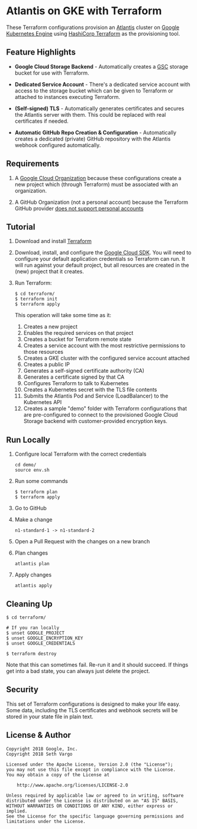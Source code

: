 # Atlantis on GKE with Terraform

These Terraform configurations provision an [Atlantis][atlantis] cluster on
[Google Kubernetes Engine][gke] using [HashiCorp Terraform][terraform] as the
provisioning tool.

## Feature Highlights

- **Google Cloud Storage Backend** - Automatically creates a [GSC][gcs] storage
  bucket for use with Terraform.

- **Dedicated Service Account** - There's a dedicated service account with
  access to the storage bucket which can be given to Terraform or attached to
  instances executing Terraform.

- **(Self-signed) TLS** - Automatically generates certificates and secures the
  Atlantis server with them. This could be replaced with real certificates if
  needed.

- **Automatic GitHub Repo Creation & Configuration** - Automatically creates a
  dedicated (private) GitHub repository with the Atlantis webhook configured
  automatically.

## Requirements

1. A [Google Cloud Organization](https://cloud.google.com/resource-manager/docs/quickstart-organizations)
because these configurations create a new project which (through Terraform) must be associated with an
organization.

1. A GitHub Organization (not a personal account) because the Terraform GitHub provider
[does not support personal accounts](https://github.com/terraform-providers/terraform-provider-github/issues/45)

## Tutorial

1. Download and install [Terraform][terraform]

1. Download, install, and configure the [Google Cloud SDK][sdk]. You will need to configure your default application credentials so Terraform can run. It will run against your default project, but all resources are created in the (new) project that it creates.

1. Run Terraform:

    ```
    $ cd terraform/
    $ terraform init
    $ terraform apply
    ```

    This operation will take some time as it:

    1. Creates a new project
    1. Enables the required services on that project
    1. Creates a bucket for Terraform remote state
    1. Creates a service account with the most restrictive permissions to those resources
    1. Creates a GKE cluster with the configured service account attached
    1. Creates a public IP
    1. Generates a self-signed certificate authority (CA)
    1. Generates a certificate signed by that CA
    1. Configures Terraform to talk to Kubernetes
    1. Creates a Kubernetes secret with the TLS file contents
    1. Submits the Atlantis Pod and Service (LoadBalancer) to the Kubernetes API
    1. Creates a sample "demo" folder with Terraform configurations that are pre-configured to connect to the provisioned Google Cloud Storage backend with customer-provided encryption keys.

## Run Locally

1. Configure local Terraform with the correct credentials

    ```
    cd demo/
    source env.sh
    ```

1. Run some commands

    ```
    $ terraform plan
    $ terraform apply
    ```

1. Go to GitHub

1. Make a change

    ```
    n1-standard-1 -> n1-standard-2
    ```

1. Open a Pull Request with the changes on a new branch

1. Plan changes

    ```
    atlantis plan
    ```

1. Apply changes

    ```
    atlantis apply
    ```

## Cleaning Up

```
$ cd terraform/

# If you ran locally
$ unset GOOGLE_PROJECT
$ unset GOOGLE_ENCRYPTION_KEY
$ unset GOOGLE_CREDENTIALS

$ terraform destroy
```

Note that this can sometimes fail. Re-run it and it should succeed. If things get into a bad state, you can always just delete the project.

## Security

This set of Terraform configurations is designed to make your life easy. Some data, including the TLS certificates and webhook secrets will be stored in your state file in plain text.

## License & Author

```
Copyright 2018 Google, Inc.
Copyright 2018 Seth Vargo

Licensed under the Apache License, Version 2.0 (the "License");
you may not use this file except in compliance with the License.
You may obtain a copy of the License at

    http://www.apache.org/licenses/LICENSE-2.0

Unless required by applicable law or agreed to in writing, software
distributed under the License is distributed on an "AS IS" BASIS,
WITHOUT WARRANTIES OR CONDITIONS OF ANY KIND, either express or implied.
See the License for the specific language governing permissions and
limitations under the License.
```

[atlantis]: https://www.runatlantis.io
[gcs]: https://cloud.google.com/storage
[gke]: https://cloud.google.com/kubernetes-engine
[terraform]: https://www.terraform.io
[sdk]: https://cloud.google.com/sdk/
